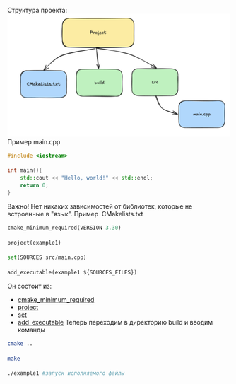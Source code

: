 Структура проекта:
![Drawing 2024-12-03 19.43.56.excalidraw](photo/1.png)
Пример main.cpp
```c++
#include <iostream>

int main(){
	std::cout << "Hello, world!" << std::endl;
	return 0;
}
```
Важно! Нет никаких зависимостей от библиотек, которые не встроенные в "язык".
Пример  CMakelists.txt
```python
cmake_minimum_required(VERSION 3.30)

project(example1)

set(SOURCES src/main.cpp)

add_executable(example1 ${SOURCES_FILES})
```
Он состоит из:
- [cmake_minimum_required](cmake_minimum_required.md)
- [project](project.md)
- [set](set.md)
- [add_executable](add_executable.md)
Теперь переходим в директорию build и вводим команды
```bash
cmake ..

make

./example1 #запуск исполняемого файлы
```
